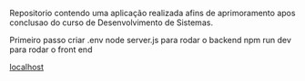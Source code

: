 Repositorio contendo uma aplicação realizada afins de aprimoramento apos conclusao do curso de Desenvolvimento de Sistemas.

Primeiro passo criar .env
node server.js para rodar o backend
npm run dev para rodar o front end

[localhost](http://localhost:5173/)
